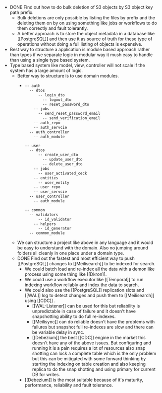 - DONE Find out how to do bulk deletion of S3 objects by S3 object key path prefix.
	- Bulk deletions are only possible by listing the files by prefix and the deleting them on by on using something like jobs or workflows to do them correctly and fault tolerantly.
	- A better approach is to store the object metadata in a database like [[PostgreSQL]] and then use it as source of truth for these type of operations without doing a full listing of objects is expensive.
- Best way to structure a application is module based approach rather than types if we separate logic in modular way it mush easy to handle than using a single type based system.
- Type based system like model, view, controller will not scale if the system has a large amount of logic.
	- Better way to structure is to use domain modules.
		- ```markdown
		  -- auth
		  	-- dtos
		      	-- login_dto
		          -- logout_dto
		          -- reset_password_dto
		      -- jobs
		      	-- send_reset_password_email
		          -- send_verification_email
		      -- auth_repo
		      -- auth_servcie
		   	-- auth_controller
		      -- auth_module
		  
		  -- user
		  	-- dtos
		      	-- create_user_dto
		          -- update_user_dto
		          -- delete_user_dto
		      -- jobs
		      	-- user_activated_ceck
		      -- entities
		      	-- user_entity
		      -- user_repo
		      -- user_servcie
		   	-- user_controller
		      -- auth_module
		  
		  -- common
		  	-- validators
		      	-- id_validator
		      -- helpers
		      	-- id_generator
		  	-- common_module
		  ```
	- We can structure a project like above in any language and it would be easy to understand with the domain. Also no jumping around folders all cleanly in one place under a domain type.
	- DONE Find out the fastest and most efficient way to push [[PostgreSQL]] changes to [[Meilisearch]] to be indexed for search.
		- We could batch load and re-index all the data with a demon like process using some thing like [[Dkron]].
		- We could use a workflow executor like [[Temporal]] to run indexing workflow reliably and index the data to search.
		- We could also use the [[PostgreSQL]] replication slots and [[WAL]] log to detect changes and push them to [[Meilisearch]] using [[CDC]] .
			- [[WAL-Listener]] can be used for this but reliability is unpredictable in case of failure and it doesn't have snapshotting ability to do full re-indexes.
			- [[Meilisync]] can do reliable doesn't have the problems with failures but snapshot full re-indexes are slow and there can be variable delay in sync.
			- [[Debezium]] the best [[CDC]] engine in the market this doesn't have any of the above issues. But configuring and running it is a pain requires a lot of resources also snap shotting can lock a complete table which is the only problem but this can be mitigated with some forward thinking by starting the indexing on table creation and also keeping replica to do the snap shotting and using primary for current DB for writes.
		- [[Debezium]] is the most suitable because of it's maturity, performance, reliability and fault tolerance.